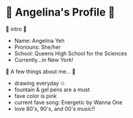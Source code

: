 # 🌸 Angelina's Profile 🌸
 


   🤍 intro 🤍

   - Name: Angelina Yeh 
   - Pronouns: She/her 
   - School: Queens High School for the Sciences 
   - Currently...in New York! 
 
 
  🤍 A few things about me... 🤍

  - drawing everyday ✩
  - fountain & gel pens are a must 
  - fave color is pink 
  - current fave song: Energetic by Wanna One  
  - love 80's, 90's, and 00's music!!  
 
